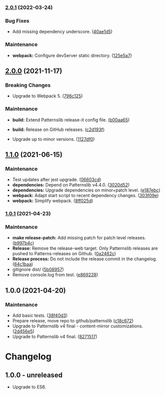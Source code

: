 ### [2.0.1](https://github.com/patternslib/pat-content-mirror/compare/2.0.0...2.0.1) (2022-03-24)


### Bug Fixes

* Add missing dependency underscore. ([40ae1d5](https://github.com/patternslib/pat-content-mirror/commit/40ae1d5d9e3031723b0e6e56ce83ac89180035f7))



### Maintenance

* **webpack:** Configure devServer static directory. ([125e5a7](https://github.com/patternslib/pat-content-mirror/commit/125e5a75b84000b40b0eee85f60227c79ca65e7e))

## [2.0.0](https://github.com/patternslib/pat-content-mirror/compare/1.1.0...2.0.0) (2021-11-17)


### Breaking Changes

* Upgrade to Webpack 5. ([796c125](https://github.com/patternslib/pat-content-mirror/commit/796c125c9f5531ae7d9afd8c25285598dc078d12))



### Maintenance

* **build:** Extend Patternslib release-it config file. ([b00aa65](https://github.com/patternslib/pat-content-mirror/commit/b00aa654d13a31e9d51a9a4b31784f5ed7190c2e))

* **build:** Release on GitHub releases. ([c2d193f](https://github.com/patternslib/pat-content-mirror/commit/c2d193f032914eb6e8bfeeb82822e83bb12201c4))

* Upgrade up to minor versions. ([1127df0](https://github.com/patternslib/pat-content-mirror/commit/1127df0623109e4027977ff723f0fd881ec8a495))

## [1.1.0](https://github.com/patternslib/pat-content-mirror/compare/1.0.1...1.1.0) (2021-06-15)


### Maintenance

* Test updates after jest upgrade. ([06603cd](https://github.com/patternslib/pat-content-mirror/commit/06603cd36746b0e83760344bed9f5be76988f6aa))
* **dependencies:** Depend on Patternslib v4.4.0. ([3020d52](https://github.com/patternslib/pat-content-mirror/commit/3020d52793d84ecf7f32cf0339895a1998e21aa2))
* **dependencies:** Upgrade dependencies on minor+patch level. ([e187ebc](https://github.com/patternslib/pat-content-mirror/commit/e187ebc4d275c49c8fe8ba9a53b362332b87b374))
* **webpack:** Adapt start script to recent dependency changes. ([303f09e](https://github.com/patternslib/pat-content-mirror/commit/303f09e5552be0f19fcc6b559b0b3d5fb97ddfa2))
* **webpack:** Simplify webpack. ([8ff025d](https://github.com/patternslib/pat-content-mirror/commit/8ff025d28590c13b93b807ebc74d002b993f7582))

### [1.0.1](https://github.com/patternslib/pat-content-mirror/compare/1.0.0...1.0.1) (2021-04-23)


### Maintenance

* **make release-patch:** Add missing patch for patch level releases. ([b997b4c](https://github.com/patternslib/pat-content-mirror/commit/b997b4cf344d2ddddd2e667922e484bb99c0e030))
* **Release:** Remove the release-web target. Only Patternslib releases are pushed to Patterns-releases on Github. ([0a2482c](https://github.com/patternslib/pat-content-mirror/commit/0a2482c84694fc8e8320cdba80bbf6dc613fa33f))
* **Release process:** Do not include the release commit in the changelog. ([64c1baa](https://github.com/patternslib/pat-content-mirror/commit/64c1baa64ccd5318af8f263c5d0a35b535d14c55))
* gitignore dist/ ([5b08957](https://github.com/patternslib/pat-content-mirror/commit/5b089579df5c32b97d5b51040e94dbf1d5e1f42b))
* Remove console.log from test. ([e869228](https://github.com/patternslib/pat-content-mirror/commit/e86922871a9604a53ae1461d5c120db7a8f39557))

## 1.0.0 (2021-04-20)


### Maintenance

* Add basic tests. ([38f40d3](https://github.com/patternslib/pat-content-mirror/commit/38f40d3733e0b5b309d37bdff149dbdc0a4da23f))
* Prepare release, move repo to github/patternslib ([c18c672](https://github.com/patternslib/pat-content-mirror/commit/c18c672455afbaa272fc6892e5339c4dbb8d2461))
* Upgrade to Patternslib v4 final - content-mirror customizations. ([2d456e5](https://github.com/patternslib/pat-content-mirror/commit/2d456e50f09797a677d29d0ee75f704af53b386d))
* Upgrade to Patternslib v4 final. ([8271517](https://github.com/patternslib/pat-content-mirror/commit/8271517d6763d1baa80ac47a348578a152b5aa6d))

# Changelog


## 1.0.0 - unreleased

- Upgrade to ES6.

